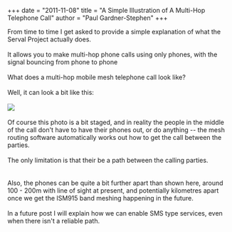 +++
date = "2011-11-08"
title = "A Simple Illustration of A Multi-Hop Telephone Call"
author = "Paul Gardner-Stephen"
+++

<div class="post-body entry-content" id="post-body-8406792891034987588" itemprop="description articleBody">
<div>From time to time I get asked to provide a simple explanation of what the Serval Project actually does.</div><div><br/>
</div><div>It allows you to make multi-hop phone calls using only phones, with the signal bouncing from phone to phone </div><div><br/>
</div><div>What does a multi-hop mobile mesh telephone call look like?  </div><div><div><br/>
Well, it can look a bit like this:</div></div><div><br/>
</div><a href="http://4.bp.blogspot.com/-hSTxNi9S1-w/Trno-rswPiI/AAAAAAAAAHY/m5ISoOQPWO8/s1600/09112011270.jpg"><img src="http://4.bp.blogspot.com/-hSTxNi9S1-w/Trno-rswPiI/AAAAAAAAAHY/m5ISoOQPWO8/s640/09112011270.jpg"/></a><div><br/>
</div><div>Of course this photo is a bit staged, and in reality the people in the middle of the call don't have to have their phones out, or do anything -- the mesh routing software automatically works out how to get the call between the parties.  <br/>
<br/>
The only limitation is that their be a path between the calling parties.</div><div><br/>
<br/>
<div>Also, the phones can be quite a bit further apart than shown here, around 100 - 200m with line of sight at present, and potentially kilometres apart once we get the ISM915 band meshing happening in the future.</div><div><br/>
</div></div><div>In a future post I will explain how we can enable SMS type services, even when there isn't a reliable path.</div>
<div></div>
</div>